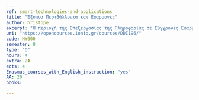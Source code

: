```yaml
---
ref: smart-technologies-and-applications
title: "Έξυπνα Περιβάλλοντα και Εφαρμογές"
author: hristope  
excerpt: "H περιοχή της Επεξεργασίας της Πληροφορίας σε Σύγχρονες Εφαρμογές ασχολείται με τη συλλογή, διαχείριση, οργάνωση και επεξεργασία δεδομένων και πληροφορίας σε σύγχρονα περιβάλλοντα και εφαρμογές. Έξυπνες εφαρμογές στις κατοικίες και στην παραγωγή. Το διαδίκτυο των πραγμάτων (Internet of Things IoT). Physical Computing. Δημιουργία προτύπων συστημάτων συλλογής πληροφοριών από το περιβάλλον και επέμβασης σ' αυτό, με χρήση της πλατφόρμας Arduino."
uri: "https://opencourses.ionio.gr/courses/DDI196/"
code: HY600
semester: 8
type: "Ο"
hours: 4
extra: 2Φ
ects: 4
Erasmus_courses_with_English_instruction: "yes"
AA: 20
books: 

---
```


